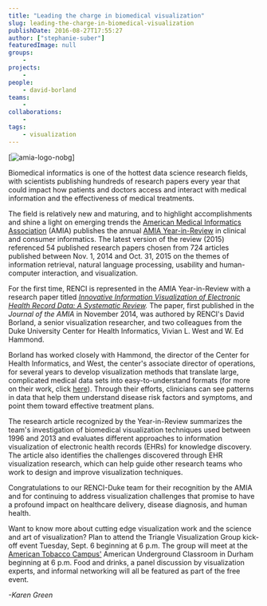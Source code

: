 ```yaml
---
title: "Leading the charge in biomedical visualization"
slug: leading-the-charge-in-biomedical-visualization
publishDate: 2016-08-27T17:55:27
author: ["stephanie-suber"]
featuredImage: null
groups:
    - 
projects:
    - 
people:
    - david-borland
teams: 
    - 
collaborations:
    - 
tags:
    - visualization
---
```

[![amia-logo-nobg](https://renci.org/wp-content/uploads/2016/08/amia-logo-nobg.jpg)]

Biomedical informatics is one of the hottest data science research fields, with scientists publishing hundreds of research papers every year that could impact how patients and doctors access and interact with medical information and the effectiveness of medical treatments.

The field is relatively new and maturing, and to highlight accomplishments and shine a light on emerging trends the [American Medical Informatics Association](https://www.amia.org/) (AMIA) publishes the annual [AMIA Year-in-Review](http://jamia.oxfordjournals.org/content/early/2016/07/29/jamia.ocw103) in clinical and consumer informatics. The latest version of the review (2015) referenced 54 published research papers chosen from 724 articles published between Nov. 1, 2014 and Oct. 31, 2015 on the themes of information retrieval, natural language processing, usability and human-computer interaction, and visualization.

For the first time, RENCI is represented in the AMIA Year-in-Review with a research paper titled _[Innovative Information Visualization of Electronic Health Record Data: A Systematic Review](http://jamia.oxfordjournals.org/content/early/2014/11/07/amiajnl-2014-002955)._ The paper, first published in the _Journal of the AMIA_ in November 2014, was authored by RENCI's David Borland, a senior visualization researcher, and two colleagues from the Duke University Center for Health Informatics, Vivian L. West and W. Ed Hammond.

Borland has worked closely with Hammond, the director of the Center for Health Informatics, and West, the center's associate director of operations, for several years to develop visualization methods that translate large, complicated medical data sets into easy-to-understand formats (for more on their work, click [here](https://renci.org/news/data-visualization-to-fine-tune-healthcare/)). Through their efforts, clinicians can see patterns in data that help them understand disease risk factors and symptoms, and point them toward effective treatment plans.

The research article recognized by the Year-in-Review summarizes the team's investigation of biomedical visualization techniques used between 1996 and 2013 and evaluates different approaches to information visualization of electronic health records (EHRs) for knowledge discovery. The article also identifies the challenges discovered through EHR visualization research, which can help guide other research teams who work to design and improve visualization techniques.

Congratulations to our RENCI-Duke team for their recognition by the AMIA and for continuing to address visualization challenges that promise to have a profound impact on healthcare delivery, disease diagnosis, and human health.

Want to know more about cutting edge visualization work and the science and art of visualization? Plan to attend the Triangle Visualization Group kick-off event Tuesday, Sept. 6 beginning at 6 p.m. The group will meet at the [American Tobacco Campus'](https://americantobaccocampus.com/) American Underground Classroom in Durham beginning at 6 p.m. Food and drinks, a panel discussion by visualization experts, and informal networking will all be featured as part of the free event.

_-Karen Green_
<!-- AddThis Advanced Settings generic via filter on the_content --><!-- AddThis Share Buttons generic via filter on the_content -->
